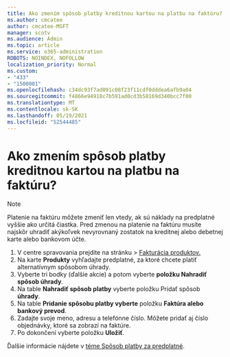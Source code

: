 ```yaml
---
title: Ako zmením spôsob platby kreditnou kartou na platbu na faktúru?
ms.author: cmcatee
author: cmcatee-MSFT
manager: scotv
ms.audience: Admin
ms.topic: article
ms.service: o365-administration
ROBOTS: NOINDEX, NOFOLLOW
localization_priority: Normal
ms.custom:
- "433"
- "1500001"
ms.openlocfilehash: c34dc93f7ad091c08f23f11cdf0dddea6afb9a04
ms.sourcegitcommit: f4866e94918c7b591ad0cd3b58169d340bcc7f00
ms.translationtype: MT
ms.contentlocale: sk-SK
ms.lasthandoff: 05/19/2021
ms.locfileid: "52544485"
---
```

# <a name="how-do-i-change-from-credit-card-payments-to-invoice"></a>Ako zmením spôsob platby kreditnou kartou na platbu na faktúru?

> [!NOTE]
> Platenie na faktúru môžete zmeniť len vtedy, ak sú náklady na predplatné vyššie ako určitá čiastka. Pred zmenou na platenie na faktúru musíte najskôr uhradiť akýkoľvek nevyrovnaný zostatok na kreditnej alebo debetnej karte alebo bankovom účte.

1. V centre spravovania prejdite na stránku  >  [Fakturácia produktov.](https://go.microsoft.com/fwlink/p/?linkid=842054)
2. Na karte **Produkty** vyhľadajte predplatné, za ktoré chcete platiť alternatívnym spôsobom úhrady.
3. Vyberte tri bodky (ďalšie akcie) a potom vyberte **položku Nahradiť spôsob úhrady**.
4. Na table **Nahradiť spôsob platby** vyberte položku Pridať spôsob **úhrady**.
5. Na table **Pridanie spôsobu platby vyberte** položku **Faktúra alebo bankový prevod**.
6. Zadajte svoje meno, adresu a telefónne číslo. Môžete pridať aj číslo objednávky, ktoré sa zobrazí na faktúre.
7. Po dokončení vyberte položku **Uložiť**.

Ďalšie informácie nájdete v [téme Spôsob platby za predplatné](/microsoft-365/commerce/billing-and-payments/pay-for-your-subscription).